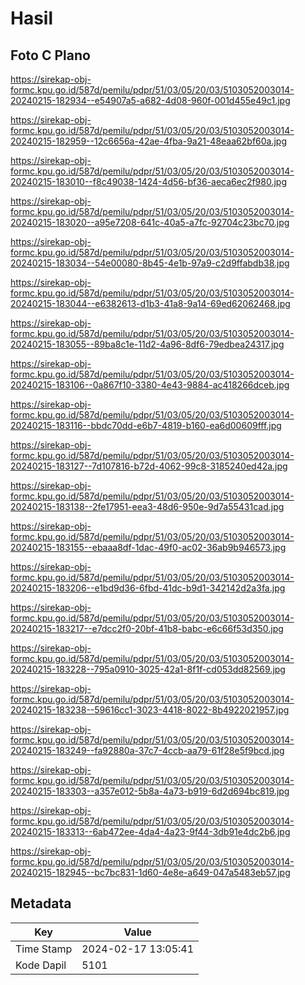 # Hasil

## Foto C Plano

https://sirekap-obj-formc.kpu.go.id/587d/pemilu/pdpr/51/03/05/20/03/5103052003014-20240215-182934--e54907a5-a682-4d08-960f-001d455e49c1.jpg

https://sirekap-obj-formc.kpu.go.id/587d/pemilu/pdpr/51/03/05/20/03/5103052003014-20240215-182959--12c6656a-42ae-4fba-9a21-48eaa62bf60a.jpg

https://sirekap-obj-formc.kpu.go.id/587d/pemilu/pdpr/51/03/05/20/03/5103052003014-20240215-183010--f8c49038-1424-4d56-bf36-aeca6ec2f980.jpg

https://sirekap-obj-formc.kpu.go.id/587d/pemilu/pdpr/51/03/05/20/03/5103052003014-20240215-183020--a95e7208-641c-40a5-a7fc-92704c23bc70.jpg

https://sirekap-obj-formc.kpu.go.id/587d/pemilu/pdpr/51/03/05/20/03/5103052003014-20240215-183034--54e00080-8b45-4e1b-97a9-c2d9ffabdb38.jpg

https://sirekap-obj-formc.kpu.go.id/587d/pemilu/pdpr/51/03/05/20/03/5103052003014-20240215-183044--e6382613-d1b3-41a8-9a14-69ed62062468.jpg

https://sirekap-obj-formc.kpu.go.id/587d/pemilu/pdpr/51/03/05/20/03/5103052003014-20240215-183055--89ba8c1e-11d2-4a96-8df6-79edbea24317.jpg

https://sirekap-obj-formc.kpu.go.id/587d/pemilu/pdpr/51/03/05/20/03/5103052003014-20240215-183106--0a867f10-3380-4e43-9884-ac418266dceb.jpg

https://sirekap-obj-formc.kpu.go.id/587d/pemilu/pdpr/51/03/05/20/03/5103052003014-20240215-183116--bbdc70dd-e6b7-4819-b160-ea6d00609fff.jpg

https://sirekap-obj-formc.kpu.go.id/587d/pemilu/pdpr/51/03/05/20/03/5103052003014-20240215-183127--7d107816-b72d-4062-99c8-3185240ed42a.jpg

https://sirekap-obj-formc.kpu.go.id/587d/pemilu/pdpr/51/03/05/20/03/5103052003014-20240215-183138--2fe17951-eea3-48d6-950e-9d7a55431cad.jpg

https://sirekap-obj-formc.kpu.go.id/587d/pemilu/pdpr/51/03/05/20/03/5103052003014-20240215-183155--ebaaa8df-1dac-49f0-ac02-36ab9b946573.jpg

https://sirekap-obj-formc.kpu.go.id/587d/pemilu/pdpr/51/03/05/20/03/5103052003014-20240215-183206--e1bd9d36-6fbd-41dc-b9d1-342142d2a3fa.jpg

https://sirekap-obj-formc.kpu.go.id/587d/pemilu/pdpr/51/03/05/20/03/5103052003014-20240215-183217--e7dcc2f0-20bf-41b8-babc-e6c66f53d350.jpg

https://sirekap-obj-formc.kpu.go.id/587d/pemilu/pdpr/51/03/05/20/03/5103052003014-20240215-183228--795a0910-3025-42a1-8f1f-cd053dd82569.jpg

https://sirekap-obj-formc.kpu.go.id/587d/pemilu/pdpr/51/03/05/20/03/5103052003014-20240215-183238--59616cc1-3023-4418-8022-8b4922021957.jpg

https://sirekap-obj-formc.kpu.go.id/587d/pemilu/pdpr/51/03/05/20/03/5103052003014-20240215-183249--fa92880a-37c7-4ccb-aa79-61f28e5f9bcd.jpg

https://sirekap-obj-formc.kpu.go.id/587d/pemilu/pdpr/51/03/05/20/03/5103052003014-20240215-183303--a357e012-5b8a-4a73-b919-6d2d694bc819.jpg

https://sirekap-obj-formc.kpu.go.id/587d/pemilu/pdpr/51/03/05/20/03/5103052003014-20240215-183313--6ab472ee-4da4-4a23-9f44-3db91e4dc2b6.jpg

https://sirekap-obj-formc.kpu.go.id/587d/pemilu/pdpr/51/03/05/20/03/5103052003014-20240215-182945--bc7bc831-1d60-4e8e-a649-047a5483eb57.jpg


## Metadata

| Key        | Value               |
| ---------- | ------------------- |
| Time Stamp | 2024-02-17 13:05:41 |
| Kode Dapil | 5101                |



